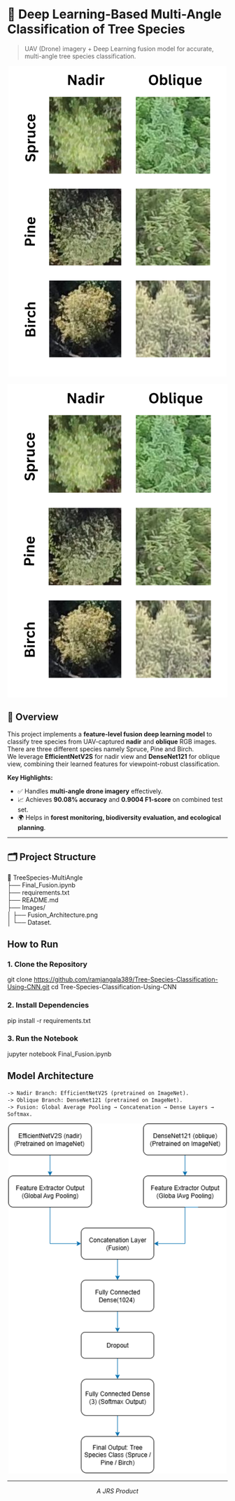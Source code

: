 # 🌲 Deep Learning-Based Multi-Angle Classification of Tree Species

> UAV (Drone) imagery + Deep Learning fusion model for accurate, multi-angle tree species classification.

<p align="center">
  <img src="Images/Dataset.png" alt="Sample Images from Dataset for each species" width="500"/>
</p>

![Tree Dataset Sample](Images/Dataset.png) <!-- Optional image -->

## 📜 Overview
This project implements a **feature-level fusion deep learning model** to classify tree species from UAV-captured **nadir** and **oblique** RGB images.  
There are three different species namely Spruce, Pine and Birch.  
We leverage **EfficientNetV2S** for nadir view and **DenseNet121** for oblique view, combining their learned features for viewpoint-robust classification.

**Key Highlights:**
- ✅ Handles **multi-angle drone imagery** effectively.
- 📈 Achieves **90.08% accuracy** and **0.9004 F1-score** on combined test set.
- 🌍 Helps in **forest monitoring, biodiversity evaluation, and ecological planning**.

---

## 🗂 Project Structure

📂 TreeSpecies-MultiAngle<br>
├── Final_Fusion.ipynb<br>
├── requirements.txt<br>
├── README.md <br>
├── Images/ <br>
│ ├── Fusion_Architecture.png <br>
│ └── Dataset. <br>

##  How to Run
### 1. Clone the Repository

git clone https://github.com/ramjangala389/Tree-Species-Classification-Using-CNN.git
cd Tree-Species-Classification-Using-CNN

### 2. Install Dependencies

pip install -r requirements.txt

### 3. Run the Notebook

jupyter notebook Final_Fusion.ipynb

## Model Architecture

    -> Nadir Branch: EfficientNetV2S (pretrained on ImageNet).
    -> Oblique Branch: DenseNet121 (pretrained on ImageNet).
    -> Fusion: Global Average Pooling → Concatenation → Dense Layers → Softmax.

<p align="center">
  <img src="Images/Fusion_Architecture.png" alt="Fusion Model Architecture" width="500"/>
</p>


---
<p align="center"><i>A JRS Product</i></p>
